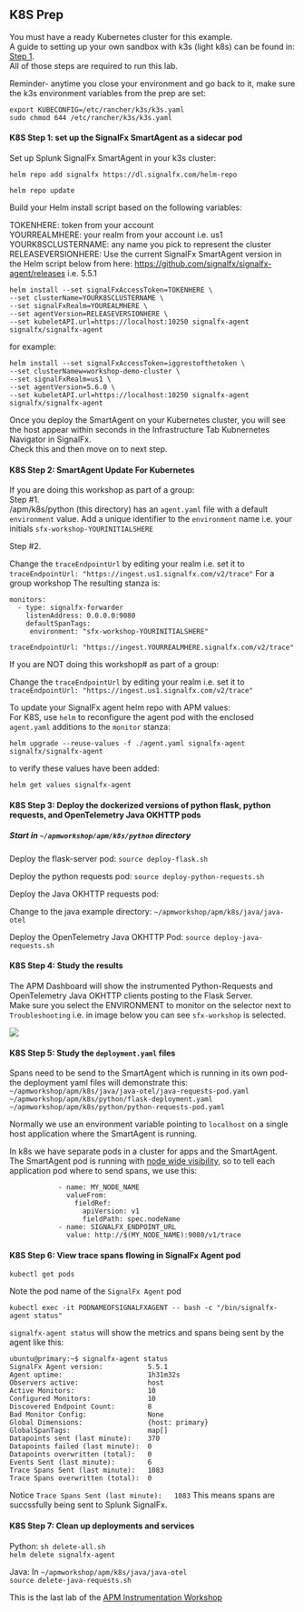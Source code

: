 ## K8S Prep

You must have a ready Kubernetes cluster for this example.  
A guide to setting up your own sandbox with k3s (light k8s) can be found in: [Step 1](../workshop-steps/1-prep.md).  
All of those steps are required to run this lab.

Reminder- anytime you close your environment and go back to it, make sure the k3s environment variables from the prep are set:
```
export KUBECONFIG=/etc/rancher/k3s/k3s.yaml
sudo chmod 644 /etc/rancher/k3s/k3s.yaml  
```

#### K8S Step 1: set up the SignalFx SmartAgent as a sidecar pod  

Set up Splunk SignalFx SmartAgent in your k3s cluster:  
```
helm repo add signalfx https://dl.signalfx.com/helm-repo
```
```
helm repo update
```
Build your Helm install script based on the following variables:

TOKENHERE: token from your account  
YOURREALMHERE: your realm from your account i.e. us1  
YOURK8SCLUSTERNAME: any name you pick to represent the cluster  
RELEASEVERSIONHERE: Use the current SignalFx SmartAgent version in the Helm script below from here: https://github.com/signalfx/signalfx-agent/releases i.e. 5.5.1

```
helm install --set signalFxAccessToken=TOKENHERE \
--set clusterName=YOURK8SCLUSTERNAME \
--set signalFxRealm=YOUREALMHERE \
--set agentVersion=RELEASEVERSIONHERE \
--set kubeletAPI.url=https://localhost:10250 signalfx-agent signalfx/signalfx-agent
```

for example:
```
helm install --set signalFxAccessToken=iggrestofthetoken \
--set clusterNamew=workshop-demo-cluster \
--set signalFxRealm=us1 \
--set agentVersion=5.6.0 \
--set kubeletAPI.url=https://localhost:10250 signalfx-agent signalfx/signalfx-agent
```

Once you deploy the SmartAgent on your Kubernetes cluster, you will see the host appear within seconds in the Infrastructure Tab Kubnernetes Navigator in SignalFx.  
Check this and then move on to next step.

#### K8S Step 2: SmartAgent Update For Kubernetes     

If you are doing this workshop as part of a group:  
Step #1.  
/apm/k8s/python (this directory) has an `agent.yaml` file with a default `environment` value.
Add a unique identifier to the `environment` name i.e. your initials `sfx-workshop-YOURINITIALSHERE`

Step #2. 

Change the `traceEndpointUrl` by editing your realm i.e. set it to `traceEndpointUrl: "https://ingest.us1.signalfx.com/v2/trace"`
For a group workshop The resulting stanza is:

```
monitors:
  - type: signalfx-forwarder
    listenAddress: 0.0.0.0:9080
    defaultSpanTags:
     environment: "sfx-workshop-YOURINITIALSHERE"
     
traceEndpointUrl: "https://ingest.YOURREALMHERE.signalfx.com/v2/trace"
```

If you are NOT doing this workshop# as part of a group:  

Change the `traceEndpointUrl` by editing your realm i.e. set it to `traceEndpointUrl: "https://ingest.us1.signalfx.com/v2/trace"`

To update your SignalFx agent helm repo with APM values:  
For K8S, use ```helm``` to reconfigure the agent pod with the enclosed `agent.yaml` additions to the `monitor` stanza:

`helm upgrade --reuse-values -f ./agent.yaml signalfx-agent signalfx/signalfx-agent`

to verify these values have been added:  

`helm get values signalfx-agent`

#### K8S Step 3: Deploy the dockerized versions of python flask, python requests, and OpenTelemetry Java OKHTTP pods


##### Start in `~/apmworkshop/apm/k8s/python` directory

Deploy the flask-server pod:
`source deploy-flask.sh`

Deploy the python requests pod:
`source deploy-python-requests.sh`

Deploy the Java OKHTTP requests pod:

Change to the java example directory:
`~/apmworkshop/apm/k8s/java/java-otel`

Deploy the OpenTelemetry Java OKHTTP Pod:
`source deploy-java-requests.sh`


#### K8S Step 4: Study the results

The APM Dashboard will show the instrumented Python-Requests and OpenTelemetry Java OKHTTP clients posting to the Flask Server.  
Make sure you select the ENVIRONMENT to monitor on the selector next to `Troubleshooting` i.e. in image below you can see `sfx-workshop` is selected.

<img src="../../../assets/vlcsnap-00007.png"/>  

#### K8S Step 5: Study the `deployment.yaml` files

Spans need to be send to the SmartAgent which is running in its own pod- the deployment yaml files will demonstrate this:
`~/apmworkshop/apm/k8s/java/java-otel/java-requests-pod.yaml`
`~/apmworkshop/apm/k8s/python/flask-deployment.yaml`
`~/apmworkshop/apm/k8s/python/python-requests-pod.yaml`

Normally we use an environment variable pointing to `localhost` on a single host application where the SmartAgent is running.

In k8s we have separate pods in a cluster for apps and the SmartAgent.  
The SmartAgent pod is running with <ins>node wide visibility</ins>, so to tell each application pod where to send spans, we use this:

```
            - name: MY_NODE_NAME
              valueFrom:
                fieldRef:
                  apiVersion: v1
                  fieldPath: spec.nodeName
            - name: SIGNALFX_ENDPOINT_URL
              value: http://$(MY_NODE_NAME):9080/v1/trace
```


#### K8S Step 6: View trace spans flowing in SignalFx Agent pod
`kubectl get pods`

Note the pod name of the `SignalFx Agent` pod

`kubectl exec -it PODNAMEOFSIGNALFXAGENT -- bash -c "/bin/signalfx-agent status"`  

`signalfx-agent status` will show the metrics and spans being sent by the agent like this:

```
ubuntu@primary:~$ signalfx-agent status
SignalFx Agent version:           5.5.1
Agent uptime:                     1h31m32s
Observers active:                 host
Active Monitors:                  10
Configured Monitors:              10
Discovered Endpoint Count:        8
Bad Monitor Config:               None
Global Dimensions:                {host: primary}
GlobalSpanTags:                   map[]
Datapoints sent (last minute):    370
Datapoints failed (last minute):  0
Datapoints overwritten (total):   0
Events Sent (last minute):        6
Trace Spans Sent (last minute):   1083
Trace Spans overwritten (total):  0
```

Notice `Trace Spans Sent (last minute):   1083` 
This means spans are succssfully being sent to Splunk SignalFx.

#### K8S Step 7: Clean up deployments and services
Python:
`sh delete-all.sh`  
`helm delete signalfx-agent`  

Java:
In `~/apmworkshop/apm/k8s/java/java-otel`  
`source delete-java-requests.sh`

This is the last lab of the [APM Instrumentation Workshop](../workshop-steps/3-workshop-labs.md)
